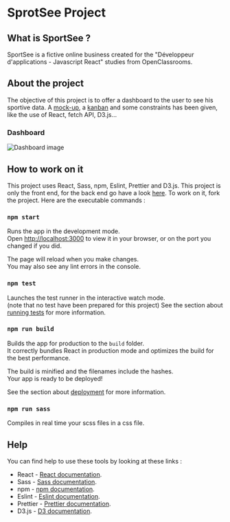 # SprotSee Project

## What is SportSee ?

SportSee is a fictive online business created for the "Développeur d'applications - Javascript React" studies from OpenClassrooms.

## About the project

The objective of this project is to offer a dashboard to the user to see his sportive data. A [mock-up](https://www.figma.com/design/BMomGVZqLZb811mDMShpLu/UI-design-Sportify-FR?node-id=0-1&t=1dfLM3YkMAdmZkdz-0), a [kanban](https://openclassrooms.notion.site/Tableau-de-bord-SportSee-6686aa4b5f44417881a4884c9af5669e) and some constraints has been given, like the use of React, fetch API, D3.js...

### Dashboard

![Dashboard image](https://github.com/Antonin81/sportsee-front/assets/78850000/ec1ffdc9-8f1a-428c-8053-ed6d2adf03c0)


## How to work on it

This project uses React, Sass, npm, Eslint, Prettier and D3.js.
This project is only the front end, for the back end go have a look [here](https://github.com/OpenClassrooms-Student-Center/P9-front-end-dashboard).
To work on it, fork the project.
Here are the executable commands :

### `npm start`

Runs the app in the development mode.\
Open [http://localhost:3000](http://localhost:3000) to view it in your browser, or on the port you changed if you did.

The page will reload when you make changes.\
You may also see any lint errors in the console.

### `npm test`

Launches the test runner in the interactive watch mode.\
(note that no test have been prepared for this project)
See the section about [running tests](https://facebook.github.io/create-react-app/docs/running-tests) for more information.

### `npm run build`

Builds the app for production to the `build` folder.\
It correctly bundles React in production mode and optimizes the build for the best performance.

The build is minified and the filenames include the hashes.\
Your app is ready to be deployed!

See the section about [deployment](https://facebook.github.io/create-react-app/docs/deployment) for more information.

### `npm run sass`

Compiles in real time your scss files in a css file.

## Help

You can find help to use these tools by looking at these links :

- React - [React documentation](https://react.dev).
- Sass - [Sass documentation](https://sass-lang.com/documentation/).
- npm - [npm documentation](https://docs.npmjs.com).
- Eslint - [Eslint documentation](https://eslint.org/docs/latest/).
- Prettier - [Prettier documentation](https://prettier.io/docs/en/).
- D3.js - [D3 documentation](https://d3js.org/getting-started).
